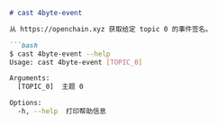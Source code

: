 ```markdown
# cast 4byte-event

从 https://openchain.xyz 获取给定 topic 0 的事件签名。

```bash
$ cast 4byte-event --help
Usage: cast 4byte-event [TOPIC_0]

Arguments:
  [TOPIC_0]  主题 0

Options:
  -h, --help  打印帮助信息
```
```
